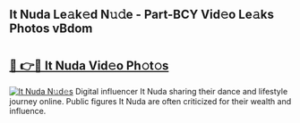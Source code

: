 ## It Nuda Le𝚊k𝚎d N𝚞𝚍e - Part-BCY Vid𝚎o Le𝚊ks Photos vBdom

# <h2><a href="http://fbbs0m.evod.top/?m=It+Nuda">🔗 👉🔴 It Nuda Vid𝚎o Ph𝚘t𝚘s</a></h2>

[![It Nuda N𝚞d𝚎s](https://i.imgur.com/8V9OHl7.gif)](http://fbbs0m.evod.top/?m=It+Nuda)
Digital influencer It Nuda sharing their dance and lifestyle journey online. Public figures It Nuda are often criticized for their wealth and influence. 
